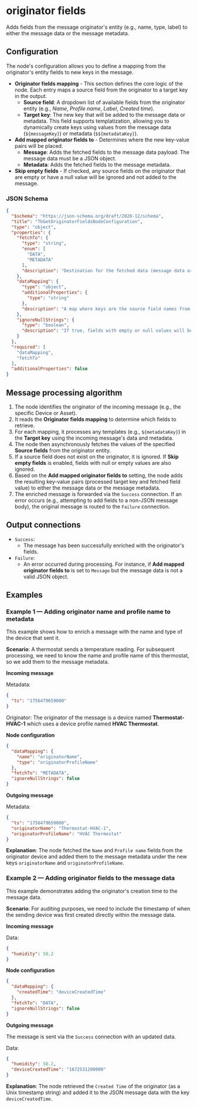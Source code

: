 # originator fields

Adds fields from the message originator's entity (e.g., name, type, label) to either the message data or the message metadata.

## Configuration

The node's configuration allows you to define a mapping from the originator's entity fields to new keys in the message.

- **Originator fields mapping** - This section defines the core logic of the node. Each entry maps a source field from the originator to a target key in the output.
    - **Source field**: A dropdown list of available fields from the originator entity (e.g., *Name*, *Profile name*, *Label*, *Created time*).
    - **Target key**: The new key that will be added to the message data or metadata. This field supports templatization, allowing you to dynamically create keys using values from
      the message data (`${messageKey}`) or metadata (`$${metadataKey}`).
- **Add mapped originator fields to** - Determines where the new key-value pairs will be placed.
    - **Message**: Adds the fetched fields to the message data payload. The message data must be a JSON object.
    - **Metadata**: Adds the fetched fields to the message metadata.
- **Skip empty fields** - If checked, any source fields on the originator that are empty or have a null value will be ignored and not added to the message.

### JSON Schema

```json
{
  "$schema": "https://json-schema.org/draft/2020-12/schema",
  "title": "TbGetOriginatorFieldsNodeConfiguration",
  "type": "object",
  "properties": {
    "fetchTo": {
      "type": "string",
      "enum": [
        "DATA",
        "METADATA"
      ],
      "description": "Destination for the fetched data (message data or metadata)."
    },
    "dataMapping": {
      "type": "object",
      "additionalProperties": {
        "type": "string"
      },
      "description": "A map where keys are the source field names from the originator and values are the target keys for the message."
    },
    "ignoreNullStrings": {
      "type": "boolean",
      "description": "If true, fields with empty or null values will be skipped."
    }
  },
  "required": [
    "dataMapping",
    "fetchTo"
  ],
  "additionalProperties": false
}
```

## Message processing algorithm

1. The node identifies the originator of the incoming message (e.g., the specific Device or Asset).
2. It reads the **Originator fields mapping** to determine which fields to retrieve.
3. For each mapping, it processes any templates (e.g., `${metadataKey}`) in the **Target key** using the incoming message's data and metadata.
4. The node then asynchronously fetches the values of the specified **Source fields** from the originator entity.
5. If a source field does not exist on the originator, it is ignored. If **Skip empty fields** is enabled, fields with null or empty values are also ignored.
6. Based on the **Add mapped originator fields to** setting, the node adds the resulting key-value pairs (processed target key and fetched field value) to either the message data
   or the message metadata.
7. The enriched message is forwarded via the `Success` connection. If an error occurs (e.g., attempting to add fields to a non-JSON message body), the original message is routed to
   the `Failure` connection.

## Output connections

- `Success`:
    - The message has been successfully enriched with the originator's fields.
- `Failure`:
    - An error occurred during processing. For instance, if **Add mapped originator fields to** is set to `Message` but the message data is not a valid JSON object.

## Examples

### Example 1 — Adding originator name and profile name to metadata

This example shows how to enrich a message with the name and type of the device that sent it.

**Scenario**: A thermostat sends a temperature reading. For subsequent processing, we need to know the name and profile name of this thermostat, so we add them to the message
metadata.

**Incoming message**

Metadata:

```json
{
  "ts": "1756479659000"
}
```

Originator: The originator of the message is a device named **Thermostat-HVAC-1** which uses a device profile named **HVAC Thermostat**.

**Node configuration**

```json
{
  "dataMapping": {
    "name": "originatorName",
    "type": "originatorProfileName"
  },
  "fetchTo": "METADATA",
  "ignoreNullStrings": false
}
```

**Outgoing message**

Metadata:

```json
{
  "ts": "1756479659000",
  "originatorName": "Thermostat-HVAC-1",
  "originatorProfileName": "HVAC Thermostat"
}
```

**Explanation**: The node fetched the `Name` and `Profile name` fields from the originator device and added them to the message metadata under the new keys `originatorName` and
`originatorProfileName`.

### Example 2 — Adding originator fields to the message data

This example demonstrates adding the originator's creation time to the message data.

**Scenario**: For auditing purposes, we need to include the timestamp of when the sending device was first created directly within the message data.

**Incoming message**

Data:

```json
{
  "humidity": 58.2
}
```

**Node configuration**

```json
{
  "dataMapping": {
    "createdTime": "deviceCreatedTime"
  },
  "fetchTo": "DATA",
  "ignoreNullStrings": false
}
```

**Outgoing message**

The message is sent via the `Success` connection with an updated data.

Data:

```json
{
  "humidity": 58.2,
  "deviceCreatedTime": "1672531200000"
}
```

**Explanation**: The node retrieved the `Created Time` of the originator (as a Unix timestamp string) and added it to the JSON message data with the key `deviceCreatedTime`.
